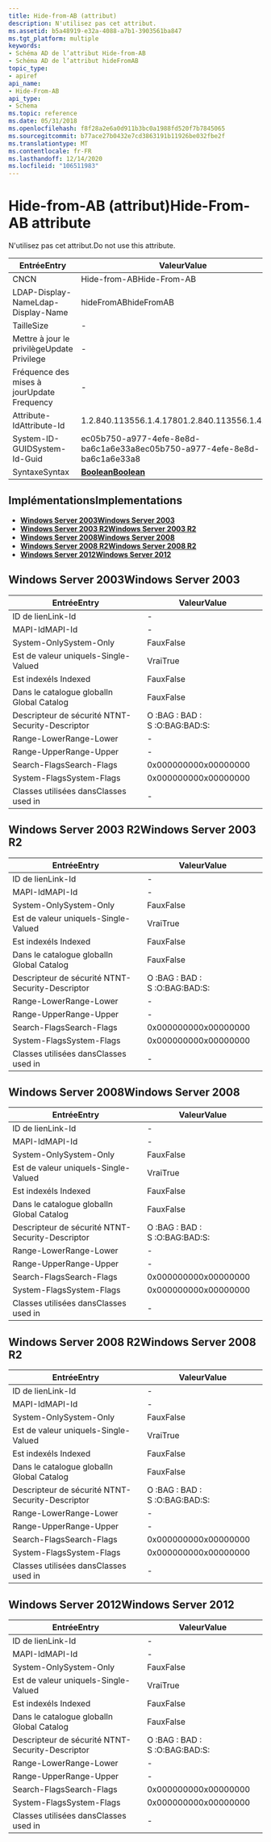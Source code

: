 ```yaml
---
title: Hide-from-AB (attribut)
description: N'utilisez pas cet attribut.
ms.assetid: b5a48919-e32a-4088-a7b1-3903561ba847
ms.tgt_platform: multiple
keywords:
- Schéma AD de l’attribut Hide-from-AB
- Schéma AD de l’attribut hideFromAB
topic_type:
- apiref
api_name:
- Hide-From-AB
api_type:
- Schema
ms.topic: reference
ms.date: 05/31/2018
ms.openlocfilehash: f8f28a2e6a0d911b3bc0a1988fd520f7b7845065
ms.sourcegitcommit: b77ace27b0432e7cd3863191b11926be032fbe2f
ms.translationtype: MT
ms.contentlocale: fr-FR
ms.lasthandoff: 12/14/2020
ms.locfileid: "106511983"
---
```

# <a name="hide-from-ab-attribute"></a><span data-ttu-id="92501-105">Hide-from-AB (attribut)</span><span class="sxs-lookup"><span data-stu-id="92501-105">Hide-From-AB attribute</span></span>

<span data-ttu-id="92501-106">N'utilisez pas cet attribut.</span><span class="sxs-lookup"><span data-stu-id="92501-106">Do not use this attribute.</span></span>



| <span data-ttu-id="92501-107">Entrée</span><span class="sxs-lookup"><span data-stu-id="92501-107">Entry</span></span> | <span data-ttu-id="92501-108">Valeur</span><span class="sxs-lookup"><span data-stu-id="92501-108">Value</span></span> |
|-------------------|--------------------------------------|
| <span data-ttu-id="92501-109">CN</span><span class="sxs-lookup"><span data-stu-id="92501-109">CN</span></span>                | <span data-ttu-id="92501-110">Hide-from-AB</span><span class="sxs-lookup"><span data-stu-id="92501-110">Hide-From-AB</span></span>                         |
| <span data-ttu-id="92501-111">LDAP-Display-Name</span><span class="sxs-lookup"><span data-stu-id="92501-111">Ldap-Display-Name</span></span> | <span data-ttu-id="92501-112">hideFromAB</span><span class="sxs-lookup"><span data-stu-id="92501-112">hideFromAB</span></span>                           |
| <span data-ttu-id="92501-113">Taille</span><span class="sxs-lookup"><span data-stu-id="92501-113">Size</span></span>              | \-                                   |
| <span data-ttu-id="92501-114">Mettre à jour le privilège</span><span class="sxs-lookup"><span data-stu-id="92501-114">Update Privilege</span></span>  | \-                                   |
| <span data-ttu-id="92501-115">Fréquence des mises à jour</span><span class="sxs-lookup"><span data-stu-id="92501-115">Update Frequency</span></span>  | \-                                   |
| <span data-ttu-id="92501-116">Attribute-Id</span><span class="sxs-lookup"><span data-stu-id="92501-116">Attribute-Id</span></span>      | <span data-ttu-id="92501-117">1.2.840.113556.1.4.1780</span><span class="sxs-lookup"><span data-stu-id="92501-117">1.2.840.113556.1.4.1780</span></span>              |
| <span data-ttu-id="92501-118">System-ID-GUID</span><span class="sxs-lookup"><span data-stu-id="92501-118">System-Id-Guid</span></span>    | <span data-ttu-id="92501-119">ec05b750-a977-4efe-8e8d-ba6c1a6e33a8</span><span class="sxs-lookup"><span data-stu-id="92501-119">ec05b750-a977-4efe-8e8d-ba6c1a6e33a8</span></span> |
| <span data-ttu-id="92501-120">Syntaxe</span><span class="sxs-lookup"><span data-stu-id="92501-120">Syntax</span></span>            | [<span data-ttu-id="92501-121">**Boolean**</span><span class="sxs-lookup"><span data-stu-id="92501-121">**Boolean**</span></span>](s-boolean.md)         |



## <a name="implementations"></a><span data-ttu-id="92501-122">Implémentations</span><span class="sxs-lookup"><span data-stu-id="92501-122">Implementations</span></span>

-   [<span data-ttu-id="92501-123">**Windows Server 2003**</span><span class="sxs-lookup"><span data-stu-id="92501-123">**Windows Server 2003**</span></span>](#windows-server-2003)
-   [<span data-ttu-id="92501-124">**Windows Server 2003 R2**</span><span class="sxs-lookup"><span data-stu-id="92501-124">**Windows Server 2003 R2**</span></span>](#windows-server-2003-r2)
-   [<span data-ttu-id="92501-125">**Windows Server 2008**</span><span class="sxs-lookup"><span data-stu-id="92501-125">**Windows Server 2008**</span></span>](#windows-server-2008)
-   [<span data-ttu-id="92501-126">**Windows Server 2008 R2**</span><span class="sxs-lookup"><span data-stu-id="92501-126">**Windows Server 2008 R2**</span></span>](#windows-server-2008-r2)
-   [<span data-ttu-id="92501-127">**Windows Server 2012**</span><span class="sxs-lookup"><span data-stu-id="92501-127">**Windows Server 2012**</span></span>](#windows-server-2012)

## <a name="windows-server-2003"></a><span data-ttu-id="92501-128">Windows Server 2003</span><span class="sxs-lookup"><span data-stu-id="92501-128">Windows Server 2003</span></span>



| <span data-ttu-id="92501-129">Entrée</span><span class="sxs-lookup"><span data-stu-id="92501-129">Entry</span></span> | <span data-ttu-id="92501-130">Valeur</span><span class="sxs-lookup"><span data-stu-id="92501-130">Value</span></span> |
|------------------------|--------------|
| <span data-ttu-id="92501-131">ID de lien</span><span class="sxs-lookup"><span data-stu-id="92501-131">Link-Id</span></span>                | \-           |
| <span data-ttu-id="92501-132">MAPI-Id</span><span class="sxs-lookup"><span data-stu-id="92501-132">MAPI-Id</span></span>                | \-           |
| <span data-ttu-id="92501-133">System-Only</span><span class="sxs-lookup"><span data-stu-id="92501-133">System-Only</span></span>            | <span data-ttu-id="92501-134">Faux</span><span class="sxs-lookup"><span data-stu-id="92501-134">False</span></span>        |
| <span data-ttu-id="92501-135">Est de valeur unique</span><span class="sxs-lookup"><span data-stu-id="92501-135">Is-Single-Valued</span></span>       | <span data-ttu-id="92501-136">Vrai</span><span class="sxs-lookup"><span data-stu-id="92501-136">True</span></span>         |
| <span data-ttu-id="92501-137">Est indexé</span><span class="sxs-lookup"><span data-stu-id="92501-137">Is Indexed</span></span>             | <span data-ttu-id="92501-138">Faux</span><span class="sxs-lookup"><span data-stu-id="92501-138">False</span></span>        |
| <span data-ttu-id="92501-139">Dans le catalogue global</span><span class="sxs-lookup"><span data-stu-id="92501-139">In Global Catalog</span></span>      | <span data-ttu-id="92501-140">Faux</span><span class="sxs-lookup"><span data-stu-id="92501-140">False</span></span>        |
| <span data-ttu-id="92501-141">Descripteur de sécurité NT</span><span class="sxs-lookup"><span data-stu-id="92501-141">NT-Security-Descriptor</span></span> | <span data-ttu-id="92501-142">O :BAG : BAD : S :</span><span class="sxs-lookup"><span data-stu-id="92501-142">O:BAG:BAD:S:</span></span> |
| <span data-ttu-id="92501-143">Range-Lower</span><span class="sxs-lookup"><span data-stu-id="92501-143">Range-Lower</span></span>            | \-           |
| <span data-ttu-id="92501-144">Range-Upper</span><span class="sxs-lookup"><span data-stu-id="92501-144">Range-Upper</span></span>            | \-           |
| <span data-ttu-id="92501-145">Search-Flags</span><span class="sxs-lookup"><span data-stu-id="92501-145">Search-Flags</span></span>           | <span data-ttu-id="92501-146">0x00000000</span><span class="sxs-lookup"><span data-stu-id="92501-146">0x00000000</span></span>   |
| <span data-ttu-id="92501-147">System-Flags</span><span class="sxs-lookup"><span data-stu-id="92501-147">System-Flags</span></span>           | <span data-ttu-id="92501-148">0x00000000</span><span class="sxs-lookup"><span data-stu-id="92501-148">0x00000000</span></span>   |
| <span data-ttu-id="92501-149">Classes utilisées dans</span><span class="sxs-lookup"><span data-stu-id="92501-149">Classes used in</span></span>        | \-           |



## <a name="windows-server-2003-r2"></a><span data-ttu-id="92501-150">Windows Server 2003 R2</span><span class="sxs-lookup"><span data-stu-id="92501-150">Windows Server 2003 R2</span></span>



| <span data-ttu-id="92501-151">Entrée</span><span class="sxs-lookup"><span data-stu-id="92501-151">Entry</span></span> | <span data-ttu-id="92501-152">Valeur</span><span class="sxs-lookup"><span data-stu-id="92501-152">Value</span></span> |
|------------------------|--------------|
| <span data-ttu-id="92501-153">ID de lien</span><span class="sxs-lookup"><span data-stu-id="92501-153">Link-Id</span></span>                | \-           |
| <span data-ttu-id="92501-154">MAPI-Id</span><span class="sxs-lookup"><span data-stu-id="92501-154">MAPI-Id</span></span>                | \-           |
| <span data-ttu-id="92501-155">System-Only</span><span class="sxs-lookup"><span data-stu-id="92501-155">System-Only</span></span>            | <span data-ttu-id="92501-156">Faux</span><span class="sxs-lookup"><span data-stu-id="92501-156">False</span></span>        |
| <span data-ttu-id="92501-157">Est de valeur unique</span><span class="sxs-lookup"><span data-stu-id="92501-157">Is-Single-Valued</span></span>       | <span data-ttu-id="92501-158">Vrai</span><span class="sxs-lookup"><span data-stu-id="92501-158">True</span></span>         |
| <span data-ttu-id="92501-159">Est indexé</span><span class="sxs-lookup"><span data-stu-id="92501-159">Is Indexed</span></span>             | <span data-ttu-id="92501-160">Faux</span><span class="sxs-lookup"><span data-stu-id="92501-160">False</span></span>        |
| <span data-ttu-id="92501-161">Dans le catalogue global</span><span class="sxs-lookup"><span data-stu-id="92501-161">In Global Catalog</span></span>      | <span data-ttu-id="92501-162">Faux</span><span class="sxs-lookup"><span data-stu-id="92501-162">False</span></span>        |
| <span data-ttu-id="92501-163">Descripteur de sécurité NT</span><span class="sxs-lookup"><span data-stu-id="92501-163">NT-Security-Descriptor</span></span> | <span data-ttu-id="92501-164">O :BAG : BAD : S :</span><span class="sxs-lookup"><span data-stu-id="92501-164">O:BAG:BAD:S:</span></span> |
| <span data-ttu-id="92501-165">Range-Lower</span><span class="sxs-lookup"><span data-stu-id="92501-165">Range-Lower</span></span>            | \-           |
| <span data-ttu-id="92501-166">Range-Upper</span><span class="sxs-lookup"><span data-stu-id="92501-166">Range-Upper</span></span>            | \-           |
| <span data-ttu-id="92501-167">Search-Flags</span><span class="sxs-lookup"><span data-stu-id="92501-167">Search-Flags</span></span>           | <span data-ttu-id="92501-168">0x00000000</span><span class="sxs-lookup"><span data-stu-id="92501-168">0x00000000</span></span>   |
| <span data-ttu-id="92501-169">System-Flags</span><span class="sxs-lookup"><span data-stu-id="92501-169">System-Flags</span></span>           | <span data-ttu-id="92501-170">0x00000000</span><span class="sxs-lookup"><span data-stu-id="92501-170">0x00000000</span></span>   |
| <span data-ttu-id="92501-171">Classes utilisées dans</span><span class="sxs-lookup"><span data-stu-id="92501-171">Classes used in</span></span>        | \-           |



## <a name="windows-server-2008"></a><span data-ttu-id="92501-172">Windows Server 2008</span><span class="sxs-lookup"><span data-stu-id="92501-172">Windows Server 2008</span></span>



| <span data-ttu-id="92501-173">Entrée</span><span class="sxs-lookup"><span data-stu-id="92501-173">Entry</span></span> | <span data-ttu-id="92501-174">Valeur</span><span class="sxs-lookup"><span data-stu-id="92501-174">Value</span></span> |
|------------------------|--------------|
| <span data-ttu-id="92501-175">ID de lien</span><span class="sxs-lookup"><span data-stu-id="92501-175">Link-Id</span></span>                | \-           |
| <span data-ttu-id="92501-176">MAPI-Id</span><span class="sxs-lookup"><span data-stu-id="92501-176">MAPI-Id</span></span>                | \-           |
| <span data-ttu-id="92501-177">System-Only</span><span class="sxs-lookup"><span data-stu-id="92501-177">System-Only</span></span>            | <span data-ttu-id="92501-178">Faux</span><span class="sxs-lookup"><span data-stu-id="92501-178">False</span></span>        |
| <span data-ttu-id="92501-179">Est de valeur unique</span><span class="sxs-lookup"><span data-stu-id="92501-179">Is-Single-Valued</span></span>       | <span data-ttu-id="92501-180">Vrai</span><span class="sxs-lookup"><span data-stu-id="92501-180">True</span></span>         |
| <span data-ttu-id="92501-181">Est indexé</span><span class="sxs-lookup"><span data-stu-id="92501-181">Is Indexed</span></span>             | <span data-ttu-id="92501-182">Faux</span><span class="sxs-lookup"><span data-stu-id="92501-182">False</span></span>        |
| <span data-ttu-id="92501-183">Dans le catalogue global</span><span class="sxs-lookup"><span data-stu-id="92501-183">In Global Catalog</span></span>      | <span data-ttu-id="92501-184">Faux</span><span class="sxs-lookup"><span data-stu-id="92501-184">False</span></span>        |
| <span data-ttu-id="92501-185">Descripteur de sécurité NT</span><span class="sxs-lookup"><span data-stu-id="92501-185">NT-Security-Descriptor</span></span> | <span data-ttu-id="92501-186">O :BAG : BAD : S :</span><span class="sxs-lookup"><span data-stu-id="92501-186">O:BAG:BAD:S:</span></span> |
| <span data-ttu-id="92501-187">Range-Lower</span><span class="sxs-lookup"><span data-stu-id="92501-187">Range-Lower</span></span>            | \-           |
| <span data-ttu-id="92501-188">Range-Upper</span><span class="sxs-lookup"><span data-stu-id="92501-188">Range-Upper</span></span>            | \-           |
| <span data-ttu-id="92501-189">Search-Flags</span><span class="sxs-lookup"><span data-stu-id="92501-189">Search-Flags</span></span>           | <span data-ttu-id="92501-190">0x00000000</span><span class="sxs-lookup"><span data-stu-id="92501-190">0x00000000</span></span>   |
| <span data-ttu-id="92501-191">System-Flags</span><span class="sxs-lookup"><span data-stu-id="92501-191">System-Flags</span></span>           | <span data-ttu-id="92501-192">0x00000000</span><span class="sxs-lookup"><span data-stu-id="92501-192">0x00000000</span></span>   |
| <span data-ttu-id="92501-193">Classes utilisées dans</span><span class="sxs-lookup"><span data-stu-id="92501-193">Classes used in</span></span>        | \-           |



## <a name="windows-server-2008-r2"></a><span data-ttu-id="92501-194">Windows Server 2008 R2</span><span class="sxs-lookup"><span data-stu-id="92501-194">Windows Server 2008 R2</span></span>



| <span data-ttu-id="92501-195">Entrée</span><span class="sxs-lookup"><span data-stu-id="92501-195">Entry</span></span> | <span data-ttu-id="92501-196">Valeur</span><span class="sxs-lookup"><span data-stu-id="92501-196">Value</span></span> |
|------------------------|--------------|
| <span data-ttu-id="92501-197">ID de lien</span><span class="sxs-lookup"><span data-stu-id="92501-197">Link-Id</span></span>                | \-           |
| <span data-ttu-id="92501-198">MAPI-Id</span><span class="sxs-lookup"><span data-stu-id="92501-198">MAPI-Id</span></span>                | \-           |
| <span data-ttu-id="92501-199">System-Only</span><span class="sxs-lookup"><span data-stu-id="92501-199">System-Only</span></span>            | <span data-ttu-id="92501-200">Faux</span><span class="sxs-lookup"><span data-stu-id="92501-200">False</span></span>        |
| <span data-ttu-id="92501-201">Est de valeur unique</span><span class="sxs-lookup"><span data-stu-id="92501-201">Is-Single-Valued</span></span>       | <span data-ttu-id="92501-202">Vrai</span><span class="sxs-lookup"><span data-stu-id="92501-202">True</span></span>         |
| <span data-ttu-id="92501-203">Est indexé</span><span class="sxs-lookup"><span data-stu-id="92501-203">Is Indexed</span></span>             | <span data-ttu-id="92501-204">Faux</span><span class="sxs-lookup"><span data-stu-id="92501-204">False</span></span>        |
| <span data-ttu-id="92501-205">Dans le catalogue global</span><span class="sxs-lookup"><span data-stu-id="92501-205">In Global Catalog</span></span>      | <span data-ttu-id="92501-206">Faux</span><span class="sxs-lookup"><span data-stu-id="92501-206">False</span></span>        |
| <span data-ttu-id="92501-207">Descripteur de sécurité NT</span><span class="sxs-lookup"><span data-stu-id="92501-207">NT-Security-Descriptor</span></span> | <span data-ttu-id="92501-208">O :BAG : BAD : S :</span><span class="sxs-lookup"><span data-stu-id="92501-208">O:BAG:BAD:S:</span></span> |
| <span data-ttu-id="92501-209">Range-Lower</span><span class="sxs-lookup"><span data-stu-id="92501-209">Range-Lower</span></span>            | \-           |
| <span data-ttu-id="92501-210">Range-Upper</span><span class="sxs-lookup"><span data-stu-id="92501-210">Range-Upper</span></span>            | \-           |
| <span data-ttu-id="92501-211">Search-Flags</span><span class="sxs-lookup"><span data-stu-id="92501-211">Search-Flags</span></span>           | <span data-ttu-id="92501-212">0x00000000</span><span class="sxs-lookup"><span data-stu-id="92501-212">0x00000000</span></span>   |
| <span data-ttu-id="92501-213">System-Flags</span><span class="sxs-lookup"><span data-stu-id="92501-213">System-Flags</span></span>           | <span data-ttu-id="92501-214">0x00000000</span><span class="sxs-lookup"><span data-stu-id="92501-214">0x00000000</span></span>   |
| <span data-ttu-id="92501-215">Classes utilisées dans</span><span class="sxs-lookup"><span data-stu-id="92501-215">Classes used in</span></span>        | \-           |



## <a name="windows-server-2012"></a><span data-ttu-id="92501-216">Windows Server 2012</span><span class="sxs-lookup"><span data-stu-id="92501-216">Windows Server 2012</span></span>



| <span data-ttu-id="92501-217">Entrée</span><span class="sxs-lookup"><span data-stu-id="92501-217">Entry</span></span> | <span data-ttu-id="92501-218">Valeur</span><span class="sxs-lookup"><span data-stu-id="92501-218">Value</span></span> |
|------------------------|--------------|
| <span data-ttu-id="92501-219">ID de lien</span><span class="sxs-lookup"><span data-stu-id="92501-219">Link-Id</span></span>                | \-           |
| <span data-ttu-id="92501-220">MAPI-Id</span><span class="sxs-lookup"><span data-stu-id="92501-220">MAPI-Id</span></span>                | \-           |
| <span data-ttu-id="92501-221">System-Only</span><span class="sxs-lookup"><span data-stu-id="92501-221">System-Only</span></span>            | <span data-ttu-id="92501-222">Faux</span><span class="sxs-lookup"><span data-stu-id="92501-222">False</span></span>        |
| <span data-ttu-id="92501-223">Est de valeur unique</span><span class="sxs-lookup"><span data-stu-id="92501-223">Is-Single-Valued</span></span>       | <span data-ttu-id="92501-224">Vrai</span><span class="sxs-lookup"><span data-stu-id="92501-224">True</span></span>         |
| <span data-ttu-id="92501-225">Est indexé</span><span class="sxs-lookup"><span data-stu-id="92501-225">Is Indexed</span></span>             | <span data-ttu-id="92501-226">Faux</span><span class="sxs-lookup"><span data-stu-id="92501-226">False</span></span>        |
| <span data-ttu-id="92501-227">Dans le catalogue global</span><span class="sxs-lookup"><span data-stu-id="92501-227">In Global Catalog</span></span>      | <span data-ttu-id="92501-228">Faux</span><span class="sxs-lookup"><span data-stu-id="92501-228">False</span></span>        |
| <span data-ttu-id="92501-229">Descripteur de sécurité NT</span><span class="sxs-lookup"><span data-stu-id="92501-229">NT-Security-Descriptor</span></span> | <span data-ttu-id="92501-230">O :BAG : BAD : S :</span><span class="sxs-lookup"><span data-stu-id="92501-230">O:BAG:BAD:S:</span></span> |
| <span data-ttu-id="92501-231">Range-Lower</span><span class="sxs-lookup"><span data-stu-id="92501-231">Range-Lower</span></span>            | \-           |
| <span data-ttu-id="92501-232">Range-Upper</span><span class="sxs-lookup"><span data-stu-id="92501-232">Range-Upper</span></span>            | \-           |
| <span data-ttu-id="92501-233">Search-Flags</span><span class="sxs-lookup"><span data-stu-id="92501-233">Search-Flags</span></span>           | <span data-ttu-id="92501-234">0x00000000</span><span class="sxs-lookup"><span data-stu-id="92501-234">0x00000000</span></span>   |
| <span data-ttu-id="92501-235">System-Flags</span><span class="sxs-lookup"><span data-stu-id="92501-235">System-Flags</span></span>           | <span data-ttu-id="92501-236">0x00000000</span><span class="sxs-lookup"><span data-stu-id="92501-236">0x00000000</span></span>   |
| <span data-ttu-id="92501-237">Classes utilisées dans</span><span class="sxs-lookup"><span data-stu-id="92501-237">Classes used in</span></span>        | \-           |



 

 




